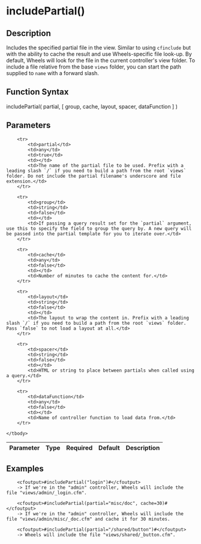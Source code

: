 # includePartial()

## Description
Includes the specified partial file in the view. Similar to using `cfinclude` but with the ability to cache the result and use Wheels-specific file look-up. By default, Wheels will look for the file in the current controller's view folder. To include a file relative from the base `views` folder, you can start the path supplied to `name` with a forward slash.

## Function Syntax
includePartial( partial, [ group, cache, layout, spacer, dataFunction ] )


## Parameters
<table>
	<thead>
		<tr>
			<th>Parameter</th>
			<th>Type</th>
			<th>Required</th>
			<th>Default</th>
			<th>Description</th>
		</tr>
	</thead>
	<tbody>
		
		<tr>
			<td>partial</td>
			<td>any</td>
			<td>true</td>
			<td></td>
			<td>The name of the partial file to be used. Prefix with a leading slash `/` if you need to build a path from the root `views` folder. Do not include the partial filename's underscore and file extension.</td>
		</tr>
		
		<tr>
			<td>group</td>
			<td>string</td>
			<td>false</td>
			<td></td>
			<td>If passing a query result set for the `partial` argument, use this to specify the field to group the query by. A new query will be passed into the partial template for you to iterate over.</td>
		</tr>
		
		<tr>
			<td>cache</td>
			<td>any</td>
			<td>false</td>
			<td></td>
			<td>Number of minutes to cache the content for.</td>
		</tr>
		
		<tr>
			<td>layout</td>
			<td>string</td>
			<td>false</td>
			<td></td>
			<td>The layout to wrap the content in. Prefix with a leading slash `/` if you need to build a path from the root `views` folder. Pass `false` to not load a layout at all.</td>
		</tr>
		
		<tr>
			<td>spacer</td>
			<td>string</td>
			<td>false</td>
			<td></td>
			<td>HTML or string to place between partials when called using a query.</td>
		</tr>
		
		<tr>
			<td>dataFunction</td>
			<td>any</td>
			<td>false</td>
			<td></td>
			<td>Name of controller function to load data from.</td>
		</tr>
		
	</tbody>
</table>


## Examples
	
		<cfoutput>#includePartial("login")#</cfoutput>
		-> If we're in the "admin" controller, Wheels will include the file "views/admin/_login.cfm".

		<cfoutput>#includePartial(partial="misc/doc", cache=30)#</cfoutput>
		-> If we're in the "admin" controller, Wheels will include the file "views/admin/misc/_doc.cfm" and cache it for 30 minutes.

		<cfoutput>#includePartial(partial="/shared/button")#</cfoutput>
		-> Wheels will include the file "views/shared/_button.cfm".
